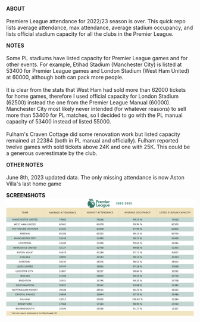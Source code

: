 
<strong>ABOUT</strong><br>
<br>
Premiere League attendance for 2022/23 season is over. This quick repo lists average attendance, max attendance, average stadium occupancy, and lists official stadium capacity for all the clubs in the Premier League.

<strong>NOTES</strong><br>
<br>
Some PL stadiums have listed capacity for Premier League games and for other events. For example, Etihad Stadium (Manchester City) is listed at 53400 for Premier League games and London Stadium (West Ham United) at 60000, although both can pack more people.<br>
<br>
It is clear from the stats that West Ham had sold more than 62000 tickets for home games, therefore I used official capacity for London Stadium (62500) instead the one from the Premier League Manual (60000). Manchester City most likely never intended (for whatever reasons) to sell more than 53400 for PL matches, so I decided to go with the PL manual capacity of 53400 instead of listed 55000.<br>
<br> 
Fulham's Craven Cottage did some renovation work but listed capacity remained at 22384 (both in PL manual and officially). Fulham reported twelve games with sold tickets above 24K and one with 25K. This could be a generous overestimate by the club.  

<strong>OTHER NOTES</strong><br>
<br>
June 8th, 2023 updated data. The only missing attendance is now Aston Villa's last home game

<strong>SCREENSHOTS</strong>
<img src="./assets/pl_attendance_2022_2023_update.png" />